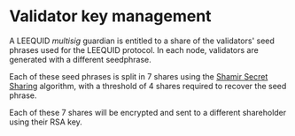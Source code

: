 # Validator key management

A LEEQUID _multisig_ guardian is entitled to a share of the validators' seed phrases used for the LEEQUID protocol. In each node, validators are generated with a different seedphrase.

Each of these seed phrases is split in 7 shares using the [Shamir Secret Sharing](https://en.wikipedia.org/wiki/Shamir's\_secret\_sharing) algorithm, with a threshold of 4 shares required to recover the seed phrase.

Each of these 7 shares will be encrypted and sent to a different shareholder using their RSA key.

